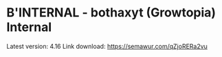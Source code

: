 # B'INTERNAL - bothaxyt (Growtopia) Internal
Latest version: 4.16
Link download: https://semawur.com/qZjoRERa2vu
